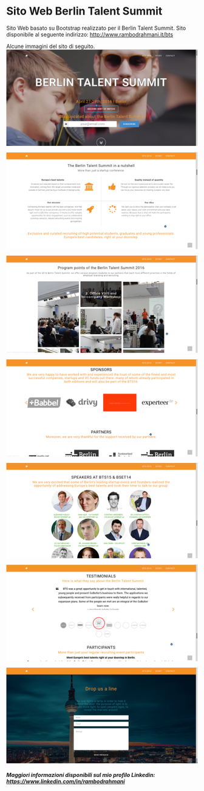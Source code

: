 # Sito Web Berlin Talent Summit
Sito Web basato su Bootstrap realizzato per il Berlin Talent Summit.
Sito disponibile al seguente indirizzo: http://www.rambodrahmani.it/bts

Alcune immagini del sito di seguito.
![Sito Web Berlin Talent Summit - PIC 1](screens/bts1.png "Sito Web Berlin Talent Summit - PIC 1")

![Sito Web Berlin Talent Summit - PIC 2](screens/bts2.png "Sito Web Berlin Talent Summit - PIC 2")

![Sito Web Berlin Talent Summit - PIC 3](screens/bts3.png "Sito Web Berlin Talent Summit - PIC 3")

![Sito Web Berlin Talent Summit - PIC 4](screens/bts4.png "Sito Web Berlin Talent Summit - PIC 4")

![Sito Web Berlin Talent Summit - PIC 5](screens/bts5.png "Sito Web Berlin Talent Summit - PIC 5")

![Sito Web Berlin Talent Summit - PIC 6](screens/bts6.png "Sito Web Berlin Talent Summit - PIC 6")

![Sito Web Berlin Talent Summit - PIC 7](screens/bts7.png "Sito Web Berlin Talent Summit - PIC 7")

##### Maggiori informazioni disponibili sul mio profilo Linkedin: https://www.linkedin.com/in/rambodrahmani
